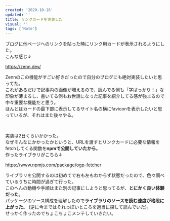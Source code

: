 ```yaml
---
created: '2020-10-16'
updated: ''
title: リンクカードを実装した
visual: ''
tags: ['Note']
---
```


ブログに他ページへのリンクを貼った時にリンク用カードが表示されるようにした。  
こんな感じ↓  

<https://zenn.dev/>  

Zennのこの機能がすごい好きだったので自分のブログにも絶対実装したいと思ってた。  
これがあるだけで記事内の画像が増えるので、読んでる側も「字ばっかり！」な印象が薄まるし、書いてる側もお世話になった記事を紹介してる感が強まるので中々重要な機能だと思う。  
ほんとはカードの最下部に表示してるサイト名の横にfaviconを表示したいと思っているが、それはまた後々やる。  

&nbsp;

実装は2日くらいかかった。  
なぜそんなにかかったかというと、URLを渡すとリンクカードに必要な情報をfetchしてくる関数を**npmで公開していたから**。  
作ったライブラリがこちら↓  

<https://www.npmjs.com/package/ogp-fetcher>  

ライブラリを公開するのは初めてで右も左もわからず状態だったので、色々調べているうちに時間が過ぎて行った。  
このへんの動機や手順はまた別の記事にしようと思ってるが、**とにかく良い体験だった**。  
パッケージのソース構成を理解したので**ライブラリのソースを読む速度が格段に上がった**。
(逆に今まではそれっぽいところを適当に探して読んでいた)。  
せっかく作ったのでちょこちょこメンテしていきたい。
